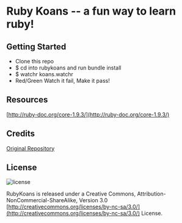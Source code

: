 # Ruby Koans -- a fun way to learn ruby!

## Getting Started

* Clone this repo
* $ cd into rubykoans and run bundle install
* $ watchr koans.watchr
* Red/Green Watch it fail, Make it pass!

## Resources
[http://ruby-doc.org/core-1.9.3/](http://ruby-doc.org/core-1.9.3/)

## Credits
[Original Repository](https://github.com/edgecase/ruby_koans)

## License
![license](http://i.creativecommons.org/l/by-nc-sa/3.0/88x31.png)


RubyKoans is released under a Creative Commons,
Attribution-NonCommercial-ShareAlike, Version 3.0
[http://creativecommons.org/licenses/by-nc-sa/3.0/](http://creativecommons.org/licenses/by-nc-sa/3.0/) License.